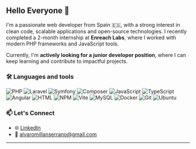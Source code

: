 ## Hello Everyone 👋

I'm a passionate web developer from Spain 🇪🇸, with a strong interest in clean code, scalable applications and open-source technologies. I recently completed a 2-month internship at **Enreach Labs**, where I worked with modern PHP frameworks and JavaScript tools.

Currently, I'm **actively looking for a junior developer position**, where I can keep learning and contribute to impactful projects.

### 🛠️ Languages and tools

![PHP](https://img.shields.io/badge/php-%23777BB4?style=flat-square&logo=php&logoColor=white)
![Laravel](https://img.shields.io/badge/laravel-%23FF2D20?style=flat-square&logo=laravel&logoColor=white)
![Symfony](https://img.shields.io/badge/symfony-%23000000?style=flat-square&logo=symfony&logoColor=white)
![Composer](https://img.shields.io/badge/composer-%23865634?style=flat-square&logo=composer&logoColor=white)
![JavaScript](https://img.shields.io/badge/-JavaScript-FCAA00?style=flat-square&logo=JavaScript&logoColor=white)
![TypeScript](https://img.shields.io/badge/-TypeScript-007ACC?style=flat-square&logo=TypeScript&logoColor=white)
![Angular](https://img.shields.io/badge/-Angular-DD0031?style=flat-square&logo=angular&logoColor=white)
![HTML](https://img.shields.io/badge/-HTML5-E34F26?style=flat-square&logo=html5&logoColor=white)
![NPM](https://img.shields.io/badge/-NPM-CB3837?style=flat-square&logo=npm&logoColor=white)
![Vite](https://img.shields.io/badge/vite-%23646CFF?style=flat-square&logo=vite&logoColor=white)
![MySQL](https://img.shields.io/badge/mysql-%2300f?style=flat-square&logo=mysql&logoColor=white)
![Docker](https://img.shields.io/badge/-Docker-2496ED?style=flat-square&logo=docker&logoColor=white)
![Git](https://img.shields.io/badge/git-%23F05033?style=flat-square&logo=git&logoColor=white)
![Ubuntu](https://img.shields.io/badge/Ubuntu-E95420?style=flat-square&logo=ubuntu&logoColor=white)

### 📫 Let's Connect

- 🌐 [LinkedIn](www.linkedin.com/in/alvaro-millan-serrano)
- 📧 alvaromillanserrano@gmail.com

---
